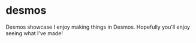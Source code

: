 # desmos
Desmos showcase
I enjoy making things in Desmos. Hopefully you'll enjoy seeing what I've made!
